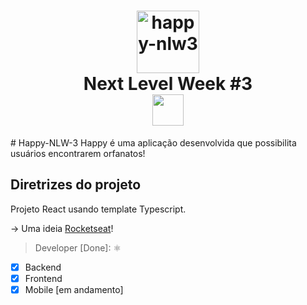 <h1 align="center">
<image src="/Logo.svg" alt="happy-nlw3" height="100px"/>
  <br> Next Level Week #3</br>
  <image src="/nlw3.svg" height="50px"/>
</h1>
# Happy-NLW-3
Happy é uma aplicação desenvolvida que possibilita usuários encontrarem orfanatos!

## Diretrizes do projeto

Projeto React usando template Typescript.

 -> Uma ideia [Rocketseat](https://rocketseat.com.br/)!
 
> Developer [Done]: :atom_symbol:

- [x] Backend
- [x] Frontend
- [x] Mobile [em andamento]
